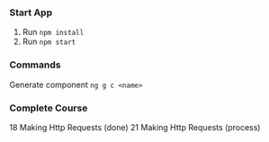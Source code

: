 ### Start App
1. Run `npm install`
1. Run `npm start`

### Commands
Generate component `ng g c <name>`

### Complete Course
18 Making Http Requests (done)
21 Making Http Requests (process)